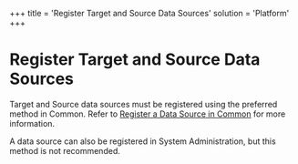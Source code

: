 +++
title = 'Register Target and Source Data Sources'
solution = 'Platform'
+++

# Register Target and Source Data Sources

Target and Source data sources must be registered using the preferred
method in Common. Refer to [Register a Data Source in
Common](../../Common/Use_Cases/Register_a_Data_Source_in_Common) for
more information.

A data source can also be registered in System Administration, but this
method is not recommended.
